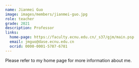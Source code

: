 ```yaml
---
name: Jianmei Guo
image: images/members/jianmei-guo.jpg
role: teacher
grade: 2021
description: Professor
links:
  home-page: https://faculty.ecnu.edu.cn/_s37/gjm/main.psp
  email: jmguo@dase.ecnu.edu.cn
  ocrid: 0000-0001-5787-6781
---
```


Please refer to my home page for more information about me.